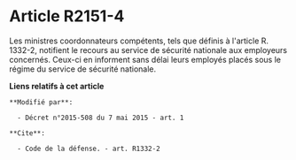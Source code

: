 # Article R2151-4

Les ministres coordonnateurs compétents, tels que définis à l'article R. 1332-2, notifient le recours au service de sécurité
nationale aux employeurs concernés. Ceux-ci en informent sans délai leurs employés placés sous le régime du service de
sécurité nationale.

**Liens relatifs à cet article**

	**Modifié par**:

	  - Décret n°2015-508 du 7 mai 2015 - art. 1

	**Cite**:

	  - Code de la défense. - art. R1332-2
